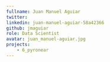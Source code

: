 ```yaml
---
fullname: Juan Manuel Aguiar
twitter:
linkedin: juan-manuel-aguiar-58a42366
github: jmaguiar
role: Data Scientist
avatar: juan_manuel-aguiar.jpg
projects:
    - 6_pyronear
---
```


